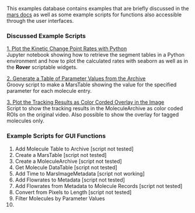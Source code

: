 This examples database contains examples that are briefly discussed in the [mars docs]() as well as some example scripts for functions also accessible through the user interfaces.

### Discussed Example Scripts
[1. Plot the Kinetic Change Point Rates with Python](https://github.com/duderstadt-lab/mars-tutorials/blob/master/Example_scripts_and_notebooks/KCP_widget_and_jupyter_plot.ipynb)  
Jupyter notebook showing how to retrieve the segment tables in a Python environment and how to plot the calculated rates with seaborn as well as in the **Rover** scriptable widgets.

[2. Generate a Table of Parameter Values from the Archive](https://github.com/duderstadt-lab/mars-tutorials/blob/master/Example_scripts_and_notebooks/Generate_a_table_of_parameter_values.groovy)  
Groovy script to make a MarsTable showing the value for the specified parameter for each molecule entry.

[3. Plot the Tracking Results as Color Corded Overlay in the Image]()  
Script to show the tracking results in the MoleculeArchive as color coded ROIs on the original video. Also possible to show the overlay for tagged molecules only.


### Example Scripts for GUI Functions
1. Add Molecule Table to Archive [script not tested]
2. Create a MarsTable [script not tested]
3. Create a MoleculeArchive [script not tested]
4. Get Molecule DataTable [script not tested]
5. Add Time to MarsImageMetadata [script not working]
6. Add Flowrates to Metadata [script not tested]
7. Add Flowrates from Metadata to Molecule Records [script not tested]
8. Convert from Pixels to Length [script not tested]
9. Filter Molecules by Parameter Values
10.
